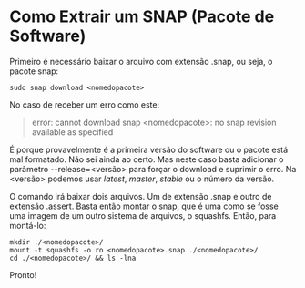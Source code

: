 # Como Extrair um SNAP (Pacote de Software)

Primeiro é necessário baixar o arquivo  com extensão .snap, ou seja, o pacote snap:
~~~shell
sudo snap download <nomedopacote>
~~~

No caso de receber um erro como este:
> error: cannot download snap \<nomedopacote\>: no snap revision available as specified

É porque provavelmente é a primeira versão do software ou o pacote está mal formatado. Não sei ainda ao certo. Mas neste caso basta adicionar o parâmetro --release=<versão> para forçar o download e suprimir o erro. Na <versão> podemos usar *latest*, *master*, *stable* ou o número da versão.

O comando irá baixar dois arquivos. Um de extensão .snap e outro de extensão .assert. Basta então montar o snap, que é uma como se fosse uma imagem de um outro sistema de arquivos, o squashfs. Então, para montá-lo:
~~~shell
mkdir ./<nomedopacote>/
mount -t squashfs -o ro <nomedopacote>.snap ./<nomedopacote>/
cd ./<nomedopacote>/ && ls -lna
~~~

Pronto!

